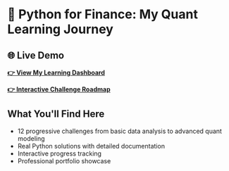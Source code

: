 # 🎯 Python for Finance: My Quant Learning Journey

## 🌐 Live Demo
**[👉 View My Learning Dashboard](https://yourusername.github.io/python-finance-quant-challenges/)**

**[👉 Interactive Challenge Roadmap](https://yourusername.github.io/python-finance-quant-challenges/roadmap.html)**

## What You'll Find Here
- 12 progressive challenges from basic data analysis to advanced quant modeling
- Real Python solutions with detailed documentation
- Interactive progress tracking
- Professional portfolio showcase
